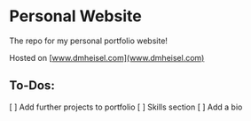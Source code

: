 # Personal Website

The repo for my personal portfolio website!

Hosted on [www.dmheisel.com](www.dmheisel.com)

## To-Dos:

[ ] Add further projects to portfolio
[ ] Skills section
[ ] Add a bio
